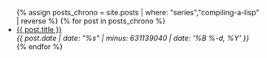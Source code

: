 <ul>
    {% assign posts_chrono = site.posts | where: "series","compiling-a-lisp" | reverse %}
    {% for post in posts_chrono %}
    <li class="post-item">
        <a class="post-title" href="{{ post.url }}"><span>{{ post.title }}</span></a>
        <div class="post-date"><i>{{ post.date | date: "%s" | minus: 631139040 | date: '%B %-d, %Y' }}</i></div>
    </li>
    {% endfor %}
</ul>
